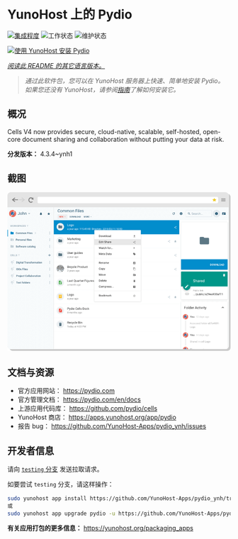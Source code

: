 <!--
注意：此 README 由 <https://github.com/YunoHost/apps/tree/master/tools/readme_generator> 自动生成
请勿手动编辑。
-->

# YunoHost 上的 Pydio

[![集成程度](https://dash.yunohost.org/integration/pydio.svg)](https://dash.yunohost.org/appci/app/pydio) ![工作状态](https://ci-apps.yunohost.org/ci/badges/pydio.status.svg) ![维护状态](https://ci-apps.yunohost.org/ci/badges/pydio.maintain.svg)

[![使用 YunoHost 安装 Pydio](https://install-app.yunohost.org/install-with-yunohost.svg)](https://install-app.yunohost.org/?app=pydio)

*[阅读此 README 的其它语言版本。](./ALL_README.md)*

> *通过此软件包，您可以在 YunoHost 服务器上快速、简单地安装 Pydio。*  
> *如果您还没有 YunoHost，请参阅[指南](https://yunohost.org/install)了解如何安装它。*

## 概况

Cells V4 now provides secure, cloud-native, scalable, self-hosted, open-core document sharing and collaboration without putting your data at risk.


**分发版本：** 4.3.4~ynh1

## 截图

![Pydio 的截图](./doc/screenshots/screenshot01.png)

## 文档与资源

- 官方应用网站： <https://pydio.com>
- 官方管理文档： <https://pydio.com/en/docs>
- 上游应用代码库： <https://github.com/pydio/cells>
- YunoHost 商店： <https://apps.yunohost.org/app/pydio>
- 报告 bug： <https://github.com/YunoHost-Apps/pydio_ynh/issues>

## 开发者信息

请向 [`testing` 分支](https://github.com/YunoHost-Apps/pydio_ynh/tree/testing) 发送拉取请求。

如要尝试 `testing` 分支，请这样操作：

```bash
sudo yunohost app install https://github.com/YunoHost-Apps/pydio_ynh/tree/testing --debug
或
sudo yunohost app upgrade pydio -u https://github.com/YunoHost-Apps/pydio_ynh/tree/testing --debug
```

**有关应用打包的更多信息：** <https://yunohost.org/packaging_apps>
